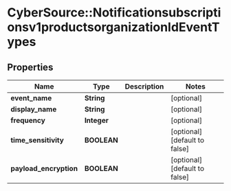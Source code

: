 # CyberSource::Notificationsubscriptionsv1productsorganizationIdEventTypes

## Properties
Name | Type | Description | Notes
------------ | ------------- | ------------- | -------------
**event_name** | **String** |  | [optional] 
**display_name** | **String** |  | [optional] 
**frequency** | **Integer** |  | [optional] 
**time_sensitivity** | **BOOLEAN** |  | [optional] [default to false]
**payload_encryption** | **BOOLEAN** |  | [optional] [default to false]


